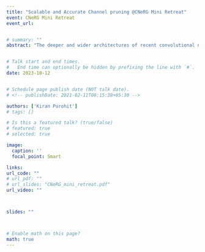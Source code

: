 ```yaml
---
title: "Scalable and Accurate Channel pruning @CNeRG Mini Retreat"
event: CNeRG Mini Retreat 
event_url: 


# summary: ""
abstract: "The deeper and wider architectures of recent convolutional neural networks (CNN) are responsible for superior performance in computer vision tasks. However, they also come with an enormous model size and heavy computational cost. Filter pruning (FP) is one of the methods applied to CNNs for compression and acceleration." 


# Talk start and end times.
#   End time can optionally be hidden by prefixing the line with `#`.
date: 2023-10-12


# Schedule page publish date (NOT talk date).
# <!-- publishDate: 2021-02-11T08:15:38+05:30 -->

authors: ['Kiran Purohit']
# tags: []

# Is this a featured talk? (true/false)
# featured: true
# selected: true

image:
  caption: ''
  focal_point: Smart

links:
url_code: ""
# url_pdf: ""
# url_slides: "CNeRG_mini_retreat.pdf"
url_video: ""



slides: ""



# Enable math on this page?
math: true
---
```



